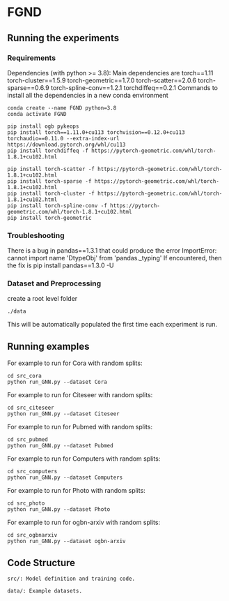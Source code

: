 # FGND

## Running the experiments

### Requirements
Dependencies (with python >= 3.8):
Main dependencies are
torch==1.11
torch-cluster==1.5.9
torch-geometric==1.7.0
torch-scatter==2.0.6
torch-sparse==0.6.9
torch-spline-conv==1.2.1
torchdiffeq==0.2.1
Commands to install all the dependencies in a new conda environment
```
conda create --name FGND python=3.8
conda activate FGND

pip install ogb pykeops
pip install torch==1.11.0+cu113 torchvision==0.12.0+cu113 torchaudio==0.11.0 --extra-index-url https://download.pytorch.org/whl/cu113
pip install torchdiffeq -f https://pytorch-geometric.com/whl/torch-1.8.1+cu102.html

pip install torch-scatter -f https://pytorch-geometric.com/whl/torch-1.8.1+cu102.html
pip install torch-sparse -f https://pytorch-geometric.com/whl/torch-1.8.1+cu102.html
pip install torch-cluster -f https://pytorch-geometric.com/whl/torch-1.8.1+cu102.html
pip install torch-spline-conv -f https://pytorch-geometric.com/whl/torch-1.8.1+cu102.html
pip install torch-geometric
```

### Troubleshooting

There is a bug in pandas==1.3.1 that could produce the error ImportError: cannot import name 'DtypeObj' from 'pandas._typing'
If encountered, then the fix is 
pip install pandas==1.3.0 -U


### Dataset and Preprocessing
create a root level folder
```
./data
```
This will be automatically populated the first time each experiment is run.



## Running examples
For example to run for Cora with random splits:
```
cd src_cora
python run_GNN.py --dataset Cora 
```

For example to run for Citeseer with random splits:
```
cd src_citeseer
python run_GNN.py --dataset Citeseer 
```

For example to run for Pubmed with random splits:
```
cd src_pubmed
python run_GNN.py --dataset Pubmed 
```
For example to run for Computers with random splits:
```
cd src_computers
python run_GNN.py --dataset Computers
```
For example to run for Photo with random splits:
```
cd src_photo
python run_GNN.py --dataset Photo 
```
For example to run for ogbn-arxiv with random splits:
```
cd src_ogbnarxiv
python run_GNN.py --dataset ogbn-arxiv 
```

## Code Structure
    src/: Model definition and training code.
    
    data/: Example datasets.
    

